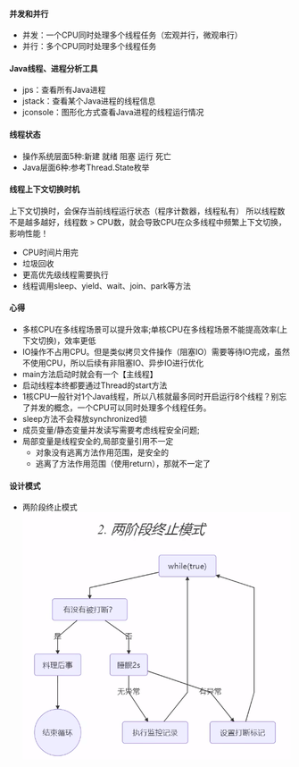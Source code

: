 #### 并发和并行

- 并发：一个CPU同时处理多个线程任务（宏观并行，微观串行）
- 并行：多个CPU同时处理多个线程任务

#### Java线程、进程分析工具

- jps：查看所有Java进程
- jstack：查看某个Java进程的线程信息
- jconsole：图形化方式查看Java进程的线程运行情况

#### 线程状态

- 操作系统层面5种:新建 就绪 阻塞 运行 死亡
- Java层面6种:参考Thread.State枚举

#### 线程上下文切换时机

上下文切换时，会保存当前线程运行状态（程序计数器，线程私有）
所以线程数不是越多越好，线程数 > CPU数，就会导致CPU在众多线程中频繁上下文切换，影响性能！

- CPU时间片用完
- 垃圾回收
- 更高优先级线程需要执行
- 线程调用sleep、yield、wait、join、park等方法

#### 心得

- 多核CPU在多线程场景可以提升效率;单核CPU在多线程场景不能提高效率(上下文切换)，效率更低
- IO操作不占用CPU。但是类似拷贝文件操作（阻塞IO）需要等待IO完成，虽然不使用CPU，所以后续有非阻塞IO、异步IO进行优化
- main方法启动时就会有一个【主线程】
- 启动线程本终都要通过Thread的start方法
- 1核CPU一般针对1个Java线程，所以八核就最多同时开启运行8个线程？别忘了并发的概念，一个CPU可以同时处理多个线程任务。
- sleep方法不会释放synchronized锁
- 成员变量/静态变量并发读写需要考虑线程安全问题;
- 局部变量是线程安全的,局部变量引用不一定
    - 对象没有逃离方法作用范围，是安全的
    - 逃离了方法作用范围（使用return），那就不一定了

#### 设计模式

- 两阶段终止模式
  ![img.png](img/img.png)